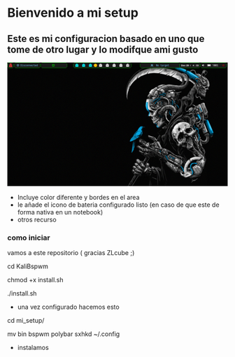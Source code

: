 # Bienvenido a mi setup


## Este es mi configuracion basado en uno que tome de otro lugar y lo modifque ami gusto 
![Texto alternativo](pictures/2023-12-29_04-33.png)
* Incluye color diferente y bordes en el area
* le añade el icono de bateria  configurado listo (en caso de que este de forma nativa en un notebook)
* otros recurso 


### como iniciar

vamos a este repositorio  ( gracias ZLcube ;)

cd KaliBspwm

chmod +x install.sh

./install.sh
- una vez configurado hacemos esto

 cd mi_setup/
 
 mv bin bspwm polybar sxhkd ~/.config 

 - instalamos
